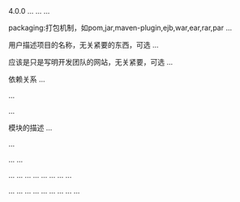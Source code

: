 <project>
  <modelVersion>4.0.0</modelVersion>
  <!--maven2.0必须是这样写，现在是maven2唯一支持的版本-->
  <!-- 基础设置 -->
  <groupId>...</groupId>
  <artifactId>...</artifactId>
  <version>...</version>
  
  packaging:打包机制，如pom,jar,maven-plugin,ejb,war,ear,rar,par
  <packaging>...</packaging>

  用户描述项目的名称，无关紧要的东西，可选
  <name>...</name>

  应该是只是写明开发团队的网站，无关紧要，可选
  <url>...</url>
  
  依赖关系
  <dependencies>...</dependencies>
  
  <parent>...</parent>
  
  <dependencyManagement>...</dependencyManagement>
  
  模块的描述
  <modules>...</modules>
  
  <properties>...</properties>

  <!--构建设置 -->
  <build>...</build>
  <reporting>...</reporting>

  <!-- 更多项目信息 -->
  <name>...</name>
  <description>...</description>
  <url>...</url>
  <inceptionYear>...</inceptionYear>
  <licenses>...</licenses>
  <organization>...</organization>
  <developers>...</developers>
  <contributors>...</contributors>

  <!-- 环境设置-->
  <issueManagement>...</issueManagement>
  <ciManagement>...</ciManagement>
  <mailingLists>...</mailingLists> 
  <scm>...</scm>
  <prerequisites>...</prerequisites>
  <repositories>...</repositories>
  <pluginRepositories>...</pluginRepositories>
  <distributionManagement>...</distributionManagement>
  <profiles>...</profiles>
</project>